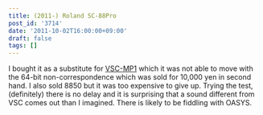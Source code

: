 ```yaml
---
title: (2011-) Roland SC-88Pro
post_id: '3714'
date: '2011-10-02T16:00:00+09:00'
draft: false
tags: []
---
```


I bought it as a substitute for [VSC-MP1](/vsc-mp1) which it was not able to move with the 64-bit non-correspondence which was sold for 10,000 yen in second hand. I also sold 8850 but it was too expensive to give up. Trying the test, (definitely) there is no delay and it is surprising that a sound different from VSC comes out than I imagined. There is likely to be fiddling with OASYS.
